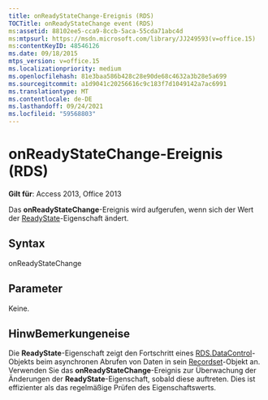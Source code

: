 ```yaml
---
title: onReadyStateChange-Ereignis (RDS)
TOCTitle: onReadyStateChange event (RDS)
ms:assetid: 88102ee5-cca9-8ccb-5aca-55cda71abc4d
ms:mtpsurl: https://msdn.microsoft.com/library/JJ249593(v=office.15)
ms:contentKeyID: 48546126
ms.date: 09/18/2015
mtps_version: v=office.15
ms.localizationpriority: medium
ms.openlocfilehash: 81e3baa586b428c28e90de68c4632a3b28e5a699
ms.sourcegitcommit: a1d9041c20256616c9c183f7d1049142a7ac6991
ms.translationtype: MT
ms.contentlocale: de-DE
ms.lasthandoff: 09/24/2021
ms.locfileid: "59568803"
---
```

# <a name="onreadystatechange-event-rds"></a>onReadyStateChange-Ereignis (RDS)

**Gilt für**: Access 2013, Office 2013

Das **onReadyStateChange**-Ereignis wird aufgerufen, wenn sich der Wert der [ReadyState](readystate-property-rds.md)-Eigenschaft ändert.

## <a name="syntax"></a>Syntax

onReadyStateChange

## <a name="parameters"></a>Parameter

Keine.

## <a name="remarks"></a>HinwBemerkungeneise

Die **ReadyState**-Eigenschaft zeigt den Fortschritt eines [RDS.DataControl](datacontrol-object-rds.md)-Objekts beim asynchronen Abrufen von Daten in sein [Recordset](recordset-object-ado.md)-Objekt an. Verwenden Sie das **onReadyStateChange**-Ereignis zur Überwachung der Änderungen der **ReadyState**-Eigenschaft, sobald diese auftreten. Dies ist effizienter als das regelmäßige Prüfen des Eigenschaftswerts.

